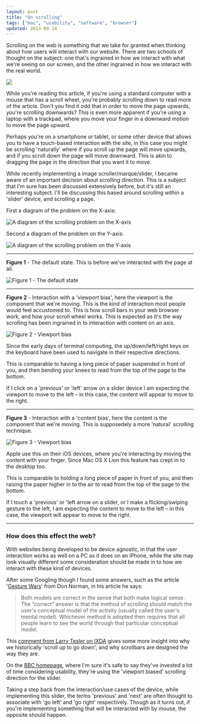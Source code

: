 ```yaml
---
layout: post
title: "On scrolling"
tags: ["mac", "usability", "software", "browser"]
updated: 2013-08-14
---
```

Scrolling on the web is something that we take for granted when thinking about how users will interact with our website. There are two schools of thought on the subject: one that's ingrained in how we interact with what we're seeing on our screen, and the other ingrained in how we interact with the real world.

<!-- more -->

![](http://uk.omg.li/QpXf/Image%202013.08.14%2016%3A09%3A33.jpeg)

While you're reading this article, if you're using a standard computer with a mouse that has a scroll wheel, you're probably scrolling down to read more of the article. Don't you find it odd that in order to move the page upwards, you're scrolling downwards? This is even more apparent if you're using a laptop with a trackpad, where you move your finger in a downward motion to move the page upward.

Perhaps you're on a smartphone or tablet, or some other device that allows you to have a touch-based interaction with the site, in this case you might be scrolling 'naturally' where if you scroll up the page will move upwards, and if you scroll down the page will move downward. This is akin to dragging the page in the direction that you want it to move.

While recently implementing a image scroller/marque/slider, I became aware of an important decision about scrolling direction. This is a subject that I'm sure has been discussed extensively before, but it's still an interesting subject. I'll be discussing this based around scrolling within a 'slider' device, and scrolling a page.

First a diagram of the problem on the X-axis:

![A diagram of the scrolling problem on the X-axis](http://uk.omg.li/Qp3O/Image%202013.08.14%2016%3A03%3A57.png)

Second a diagram of the problem on the Y-axis:

![A diagram of the scrolling problem on the Y-axis](http://uk.omg.li/QolK/Image%202013.08.14%2016%3A04%3A26.png)

---

**Figure 1** - The default state. This is before we've interacted with the page at all.

![Figure 1 - The default state](http://uk.omg.li/Qoyk/Image%202013.08.14%2016%3A05%3A25.png)

---

**Figure 2** - Interaction with a 'viewport bias', here the viewport is the component that we're moving. This is the kind of interaction most people would feel accustomed to. This is how scroll bars in your web browser work, and how your scroll wheel works. This is expected as it's the way scrolling has been ingrained in to interaction with content on an axis.

![Figure 2 - Viewport bias](http://uk.omg.li/QoyT/Image%202013.08.14%2016%3A06%3A09.png)

Since the early days of terminal computing, the up/down/left/right keys on the keyboard have been used to navigate in their respective directions.

This is comparable to having a long piece of paper suspended in front of you, and then bending your knees to read from the top of the page to the bottom.

If I click on a 'previous' or 'left' arrow on a slider device I am expecting the viewport to move to the left – in this case, the content will appear to move to the right.

---

**Figure 3** - Interaction with a 'content bias', here the content is the component that we're moving. This is supposedely a more 'natural' scrolling technique.

![Figure 3 - Viewport bias](http://uk.omg.li/QoZn/Image%202013.08.14%2016%3A07%3A20.png)

Apple use this on their iOS devices, where you're interacting by moving the content with your finger. Since Mac OS X Lion this feature has crept in to the desktop too.

This is comparable to holding a long piece of paper in front of you, and then raising the paper higher in to the air to read from the top of the page to the bottom.

If I touch a 'previous' or 'left arrow on a slider, or I make a flicking/swiping gesture to the left, I am expecting the content to move to the left – in this case, the viewport will appear to move to the right.

---

### How does this effect the web?

With websites being developed to be device agnostic, in that the user interaction works as well on a PC as it does on an iPhone, while the site may look visually different some consideration should be made in to how we interact with these kind of devices.

After some Googling though I found some answers, such as the article '[Gesture Wars](http://www.core77.com/blog/columns/gesture_wars_20272.asp)' from Don Norman, in his article he says:

> Both models are correct in the sense that both make logical sense. The “correct” answer is that the method of scrolling should match the user's conceptual model of the activity (usually called the user's mental model). Whichever method is adopted then requires that all people learn to see the world through that particular conceptual model.

This [comment from Larry Tesler on IXDA](http://www.ixda.org/node/30565#comment-82659) gives some more insight into why we historically 'scroll up to go down', and why scrollbars are designed the way they are.

On the [BBC homepage](http://bbc.co.uk/), where I'm sure it's safe to say they've invested a lot of time considering usability, they're using the 'viewport biased' scrolling direction for the slider.

Taking a step back from the interaction/use cases of the device, while implementing this slider, the terms 'previous' and 'next' are often thought to associate with 'go left' and 'go right' respectively. Though as it turns out, if you're implementing something that will be interacted with by mouse, the opposite should happen.
